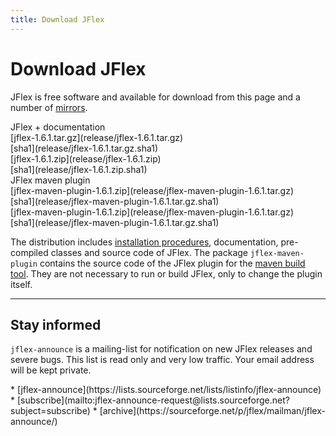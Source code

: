 ```yaml
---
title: Download JFlex
---
```



# Download JFlex

JFlex is free software and available for
download from this page and a number of [mirrors](mirrors.html).

<div class="container download">
<div class="row">
  <div class="col-sm-4"><div class="xitem">
  JFlex + documentation
  </div></div>
  <div class="col-sm-5"><div class="xitem">
  [jflex-1.6.1.tar.gz](release/jflex-1.6.1.tar.gz)
  </div></div>
  <div class="col-sm-2"><div class="xitem text-center">
  [sha1](release/jflex-1.6.1.tar.gz.sha1)
  </div></div>
</div>
<div class="row">
  <div class="col-sm-5 col-sm-offset-4"><div class="xitem">
  [jflex-1.6.1.zip](release/jflex-1.6.1.zip)
  </div></div>
  <div class="col-sm-2"><div class="xitem text-center">
  [sha1](release/jflex-1.6.1.zip.sha1)
  </div></div>
</div>
<div class="row">
  <div class="col-sm-4"><div class="xitem">
  JFlex maven plugin
  </div></div>
  <div class="col-sm-5"><div class="xitem">
  [jflex-maven-plugin-1.6.1.zip](release/jflex-maven-plugin-1.6.1.tar.gz)
  </div></div>
  <div class="col-sm-2"><div class="xitem text-center">
  [sha1](release/jflex-maven-plugin-1.6.1.tar.gz.sha1)
  </div></div>
</div>
<div class="row">
  <div class="col-sm-5 col-sm-offset-4"><div class="xitem">
  [jflex-maven-plugin-1.6.1.zip](release/jflex-maven-plugin-1.6.1.tar.gz)
  </div></div>
  <div class="col-sm-2"><div class="xitem text-center">
  [sha1](release/jflex-maven-plugin-1.6.1.tar.gz.sha1)
  </div></div>
</div>
</div>

The distribution includes [installation procedures](installing.html),
documentation, pre-compiled classes and source code of JFlex. The
package `jflex-maven-plugin` contains the source code of the JFlex
plugin for the [maven build tool](http://maven.apache.org). They are not
necessary to run or build JFlex, only to change the plugin itself.

----------------------------

## Stay informed

`jflex-announce` is a mailing-list for notification on new JFlex releases and severe bugs. This list is read only and very low traffic.
Your email address will be kept private.

<div class="container"><div class="row">
<div class="col-md-7 col-md-offset-2">
<div class="mailitems">
* [jflex-announce](https://lists.sourceforge.net/lists/listinfo/jflex-announce)
* [subscribe](mailto:jflex-announce-request@lists.sourceforge.net?subject=subscribe)
* [archive](https://sourceforge.net/p/jflex/mailman/jflex-announce/)
</div></div></div></div>


